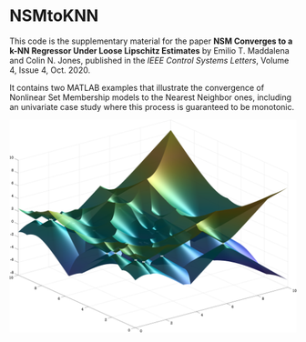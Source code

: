 # NSMtoKNN

This code is the supplementary material for the paper **NSM Converges to a k-NN Regressor Under Loose Lipschitz Estimates** by Emilio T. Maddalena and Colin N. Jones, published in the *IEEE Control Systems Letters*, Volume 4, Issue 4, Oct. 2020.

It contains two MATLAB examples that illustrate the convergence of Nonlinear Set Membership models to the Nearest Neighbor ones, including an univariate case study where this process is guaranteed to be monotonic.


![alt text](https://github.com/emilioMaddalena/NSMtoKNN/blob/master/cool.png)
